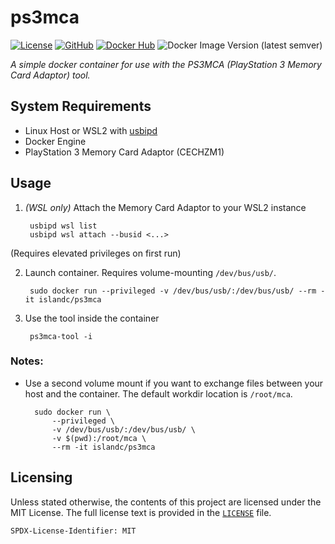 # ps3mca

[![License](https://img.shields.io/github/license/islandcontroller/ps3mca)](LICENSE) [![GitHub](https://shields.io/badge/github-islandcontroller%2Fps3mca-black?logo=github)](https://github.com/islandcontroller/ps3mca) [![Docker Hub](https://shields.io/badge/docker-islandc%2Fps3mca-blue?logo=docker)](https://hub.docker.com/r/islandc/ps3mca) ![Docker Image Version (latest semver)](https://img.shields.io/docker/v/islandc/ps3mca?sort=semver)

*A simple docker container for use with the PS3MCA (PlayStation 3 Memory Card Adaptor) tool.*


## System Requirements

* Linux Host or WSL2 with [usbipd](https://learn.microsoft.com/en-us/windows/wsl/connect-usb)
* Docker Engine
* PlayStation 3 Memory Card Adaptor (CECHZM1)

## Usage

1. *(WSL only)* Attach the Memory Card Adaptor to your WSL2 instance

        usbipd wsl list
        usbipd wsl attach --busid <...>

  (Requires elevated privileges on first run)

2. Launch container. Requires volume-mounting `/dev/bus/usb/`.

        sudo docker run --privileged -v /dev/bus/usb/:/dev/bus/usb/ --rm -it islandc/ps3mca

3. Use the tool inside the container

        ps3mca-tool -i

### Notes:
* Use a second volume mount if you want to exchange files between your host and the container. The default workdir location is `/root/mca`.

        sudo docker run \
            --privileged \
            -v /dev/bus/usb/:/dev/bus/usb/ \
            -v $(pwd):/root/mca \
            --rm -it islandc/ps3mca

## Licensing

Unless stated otherwise, the contents of this project are licensed under the MIT License. The full license text is provided in the [`LICENSE`](LICENSE) file.

    SPDX-License-Identifier: MIT